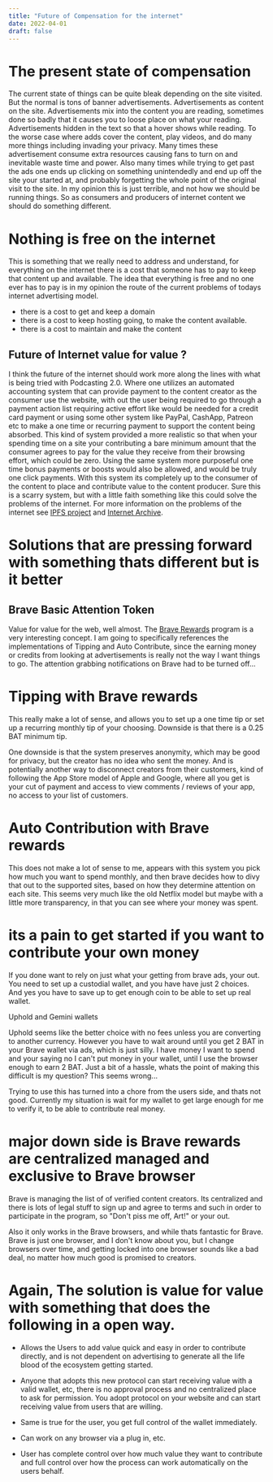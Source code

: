 ```yaml
---
title: "Future of Compensation for the internet"
date: 2022-04-01
draft: false
---
```


# The present state of compensation

The current state of things can be quite bleak depending on the site visited. But the normal is tons of banner advertisements. Advertisements as content on the site. Advertisements mix into the content you are reading, sometimes done so badly that it causes you to loose place on what your reading. Advertisements hidden in the text so that a hover shows while reading. To the worse case where adds cover the content, play videos, and do many more things including invading your privacy. Many times these advertisement consume extra resources causing fans to turn on and inevitable waste time and power. Also many times while trying to get past the ads one ends up clicking on something unintendedly and end up off the site your started at, and probably forgetting the whole point of the original visit to the site. In my opinion this is just terrible, and not how we should be running things. So as consumers and producers of internet content we should do something different.

# Nothing is free on the internet

This is something that we really need to address and understand, for everything on the internet there is a cost that someone has to pay to keep that content up and available. The idea that everything is free and no one ever has to pay is in my opinion the route of the current problems of todays internet advertising model. 

- there is a cost to get and keep a domain
- there is a cost to keep hosting going, to make the content available.
- there is a cost to maintain and make the content

## Future of Internet value for value ? 

I think the future of the internet should work more along the lines with what is being tried with Podcasting 2.0. Where one utilizes an automated accounting system that can provide payment to the content creator as the consumer use the website, with out the user being required to go through a payment action list requiring active effort like would be needed for a credit card payment or using some other system like PayPal, CashApp, Patreon etc to make a one time or recurring payment to support the content being absorbed. This kind of system provided a more realistic  so that when your spending time on a site your contributing a bare minimum amount that the consumer agrees to pay for the value they receive from their browsing effort, which could be zero. Using the same system more purposeful one time bonus payments or boosts would also be allowed, and would be truly one click payments. With this system its completely up to the consumer of the content to place and contribute value to the content producer. Sure this is a scarry system, but with a little faith something like this could solve the problems of the internet. For more information on the problems of the internet see [IPFS project](https://ipfs.io/#why) and [Internet Archive](https://archive.org/about/).


# Solutions that are pressing forward with something thats different but is it better

## Brave Basic Attention Token

Value for value for the web, well almost. The [Brave Rewards](https://brave.com/brave-rewards/) program is a very interesting concept. I am going to specifically references the implementations of Tipping and Auto Contribute, since the earning money or credits from looking at advertisements is really not the way I want things to go. The attention grabbing notifications on Brave had to be turned off...

# Tipping with Brave rewards
This really make a lot of sense, and allows you to set up  a one time tip or set up a recurring monthly tip of your choosing. Downside is that there is a 0.25 BAT minimum tip. 

One downside is that the system preserves anonymity, which may be good for privacy, but the creator has no idea who sent the money. And is potentially another way to disconnect creators from their customers, kind of following the App Store model of Apple and Google, where all you get is your cut of payment and access to view comments / reviews of your app, no access to your list of customers.


# Auto Contribution with Brave rewards
 
This does not make a lot of sense to me, appears with this system you pick how much you want to spend monthly, and then brave decides how to divy that out to the supported sites, based on how they determine attention on each site. This seems very much like the old Netflix model but maybe with a little more transparency, in that you can see where your money was spent. 


# its a pain to get started if you want to contribute your own money

If you done want to rely on just what your getting from brave ads, your out. You need to set up a custodial wallet, and you have have just 2 choices. And yes you have to save up to get enough coin to be able to set up real wallet.

Uphold and Gemini wallets

Uphold seems like the better choice with no fees unless you are converting to another currency. However you have to wait around until you get 2 BAT in your Brave wallet via ads, which is just silly. I have money I want to spend and your saying no I can't put money in your wallet, until I use the browser enough to earn 2 BAT. Just a bit of a hassle, whats the point of making this difficult is my question? This seems wrong...

Trying to use this has turned into a chore from the users side, and thats not good. Currently my situation is wait for my wallet to get large enough for me to verify it, to be able to contribute real money.



# major down side is Brave rewards are centralized managed and exclusive to Brave browser

Brave is managing the list of of verified content creators. Its centralized and there is lots of legal stuff to sign up and agree to terms and such in order to participate in the program, so "Don't piss me off, Art!" or your out.

Also it only works in the Brave browsers, and while thats fantastic for Brave. Brave is just one browser, and I don't know about you, but I change browsers over time, and getting locked into one browser sounds like a bad deal, no matter how much good is promised to creators.

# Again, The solution is value for value with something that does the following in a open way.

- Allows the Users to add value quick and easy in order to contribute directly, and is not dependent on advertising to generate all the life blood of the ecosystem getting started.

- Anyone that adopts this new protocol can start receiving value with a valid wallet, etc, there is no approval process and no centralized place to ask for permission. You adopt protocol on your website and can start receiving value from users that are willing.

- Same is true for the user, you get full control of the wallet immediately.

- Can work on any browser via a plug in, etc.

- User has complete control over how much value they want to contribute and full control over how the process can work automatically on the users behalf.
